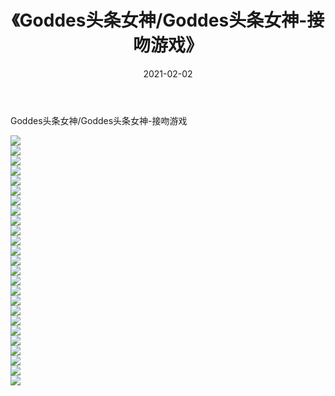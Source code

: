 ﻿---
layout: post
title:  《Goddes头条女神/Goddes头条女神-接吻游戏》
date:   2021-02-02
img: http://pic.660000.xyz/1:/网络美图/2021/Goddes头条女神/Goddes头条女神-接吻游戏/000.jpg
categories: [美女, 清纯, 唯美]
---

Goddes头条女神/Goddes头条女神-接吻游戏

 ![](http://pic.660000.xyz/1:/网络美图/2021/Goddes头条女神/Goddes头条女神-接吻游戏/001.jpg) <br>![](http://pic.660000.xyz/1:/网络美图/2021/Goddes头条女神/Goddes头条女神-接吻游戏/002.jpg) <br>![](http://pic.660000.xyz/1:/网络美图/2021/Goddes头条女神/Goddes头条女神-接吻游戏/003.jpg) <br>![](http://pic.660000.xyz/1:/网络美图/2021/Goddes头条女神/Goddes头条女神-接吻游戏/004.jpg) <br>![](http://pic.660000.xyz/1:/网络美图/2021/Goddes头条女神/Goddes头条女神-接吻游戏/005.jpg) <br>![](http://pic.660000.xyz/1:/网络美图/2021/Goddes头条女神/Goddes头条女神-接吻游戏/006.jpg) <br>![](http://pic.660000.xyz/1:/网络美图/2021/Goddes头条女神/Goddes头条女神-接吻游戏/007.jpg) <br>![](http://pic.660000.xyz/1:/网络美图/2021/Goddes头条女神/Goddes头条女神-接吻游戏/008.jpg) <br>![](http://pic.660000.xyz/1:/网络美图/2021/Goddes头条女神/Goddes头条女神-接吻游戏/009.jpg) <br>![](http://pic.660000.xyz/1:/网络美图/2021/Goddes头条女神/Goddes头条女神-接吻游戏/010.jpg) <br>![](http://pic.660000.xyz/1:/网络美图/2021/Goddes头条女神/Goddes头条女神-接吻游戏/011.jpg) <br>![](http://pic.660000.xyz/1:/网络美图/2021/Goddes头条女神/Goddes头条女神-接吻游戏/012.jpg) <br>![](http://pic.660000.xyz/1:/网络美图/2021/Goddes头条女神/Goddes头条女神-接吻游戏/013.jpg) <br>![](http://pic.660000.xyz/1:/网络美图/2021/Goddes头条女神/Goddes头条女神-接吻游戏/014.jpg) <br>![](http://pic.660000.xyz/1:/网络美图/2021/Goddes头条女神/Goddes头条女神-接吻游戏/015.jpg) <br>![](http://pic.660000.xyz/1:/网络美图/2021/Goddes头条女神/Goddes头条女神-接吻游戏/016.jpg) <br>![](http://pic.660000.xyz/1:/网络美图/2021/Goddes头条女神/Goddes头条女神-接吻游戏/017.jpg) <br>![](http://pic.660000.xyz/1:/网络美图/2021/Goddes头条女神/Goddes头条女神-接吻游戏/018.jpg) <br>![](http://pic.660000.xyz/1:/网络美图/2021/Goddes头条女神/Goddes头条女神-接吻游戏/019.jpg) <br>![](http://pic.660000.xyz/1:/网络美图/2021/Goddes头条女神/Goddes头条女神-接吻游戏/020.jpg) <br>![](http://pic.660000.xyz/1:/网络美图/2021/Goddes头条女神/Goddes头条女神-接吻游戏/021.jpg) <br>![](http://pic.660000.xyz/1:/网络美图/2021/Goddes头条女神/Goddes头条女神-接吻游戏/022.jpg) <br>![](http://pic.660000.xyz/1:/网络美图/2021/Goddes头条女神/Goddes头条女神-接吻游戏/023.jpg) <br>![](http://pic.660000.xyz/1:/网络美图/2021/Goddes头条女神/Goddes头条女神-接吻游戏/024.jpg) <br>![](http://pic.660000.xyz/1:/网络美图/2021/Goddes头条女神/Goddes头条女神-接吻游戏/025.jpg) <br>